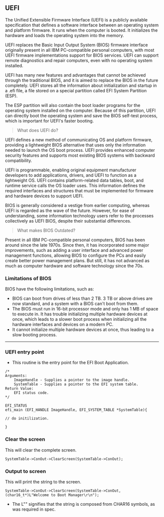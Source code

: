 ## UEFI

The Unified Extensible Firmware Interface (UEFI) is a publicly available specification that defines a software interface between an operating system and platform firmware. It runs when the computer is booted. It initializes the hardware and loads the operating system into the memory.

UEFI replaces the Basic Input Output System (BIOS) firmware interface originally present in all IBM PC-compatible personal computers, with most UEFI firmware implementations support for BIOS services. UEFI can support remote diagnostics and repair computers, even with no operating system installed.

UEFI has many new features and advantages that cannot be achieved through the traditional BIOS, and it is aimed to replace the BIOS in the future completely. UEFI stores all the information about initialization and startup in a .efi file, a file stored on a special partition called EFI System Partition (ESP).

The ESP partition will also contain the boot loader programs for the operating system installed on the computer. Because of this partition, UEFI can directly boot the operating system and save the BIOS self-test process, which is important for UEFI's faster booting.

> What does UEFI do?

UEFI defines a new method of communicating OS and platform firmware, providing a lightweight BIOS alternative that uses only the information needed to launch the OS boot process. UEFI provides enhanced computer security features and supports most existing BIOS systems with backward compatibility.

UEFI is programmable, enabling original equipment manufacturer developers to add applications, drivers, and UEFI to function as a lightweight OS. UEFI contains platform-related data tables, boot, and runtime service calls the OS loader uses. This information defines the required interfaces and structures that must be implemented for firmware and hardware devices to support UEFI.

BIOS is generally considered a vestige from earlier computing, whereas UEFI is regarded as the wave of the future. However, for ease of understanding, some information technology users refer to the processes collectively as UEFI BIOS, despite their substantial differences.

> What makes BIOS Outdated?

Present in all IBM PC-compatible personal computers, BIOS has been around since the late 1970s. Since then, it has incorporated some major improvements, such as adding a user interface and advanced power management functions, allowing BIOS to configure the PCs and easily create better power management plans. But still, it has not advanced as much as computer hardware and software technology since the 70s.

### Limitations of BIOS

BIOS have the following limitations, such as:
* BIOS can boot from drives of less than 2 TB. 3 TB or above drives are now standard, and a system with a BIOS can't boot from them.
* The BIOS must run in 16-bit processor mode and only has 1 MB of space to execute in. It has trouble initializing multiple hardware devices at once, which leads to a slower boot process when initializing all the hardware interfaces and devices on a modern PC.
* It cannot initialize multiple hardware devices at once, thus leading to a slow booting process.

---

### UEFI entry point
*  This routine is the entry point for the EFI Boot Application.

```
/*
Arguments:
    ImageHandle - Supplies a pointer to the image handle.
    SystemTable - Supplies a pointer to the EFI system table.
Return Value:
    EFI status code.
*/

EFI_STATUS
efi_main (EFI_HANDLE ImageHandle, EFI_SYSTEM_TABLE *SystemTable){

// do initilization.

}
```

### Clear the screen

This will clear the complete screen.

```
SystemTable->ConOut->ClearScreen(SystemTable->ConOut);

```

### Output to screen

This will print the string to the screen.

```
SystemTable->ConOut->ClearScreen(SystemTable->ConOut, (char16_t*)L"Welcome to Boot Manager\r\n");

```
* The L"" signifies that the string is composed from CHAR16 symbols, as was required in spec.

